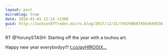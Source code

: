 ```yaml
---
layout: post
microblog: true
date: 2018-01-01 12:14 +1300
guid: http://JacksonOfTrades.micro.blog/2017/12/31/t947606874563649536.html
---
```

RT @YorunySTASH: Starting off the year with a touhou art.

Happy new year everybodyy!!! [t.co/qvHfRO0tX...](https://t.co/qvHfRO0tXO)
